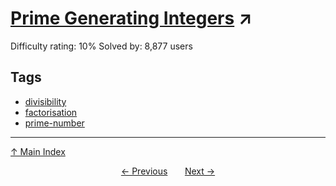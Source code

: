 # [Prime Generating Integers](https://projecteuler.net/problem=357) ↗️

Difficulty rating: 10%
Solved by: 8,877 users
## Tags

- [divisibility](../tags/divisibility.md)
- [factorisation](../tags/factorisation.md)
- [prime-number](../tags/prime-number.md)



---

[↑ Main Index](../README.md)


<div align=center><a href='356.md'>← Previous</a> &nbsp;&nbsp; &nbsp;&nbsp;  <a href='358.md'>Next →</a></div>
